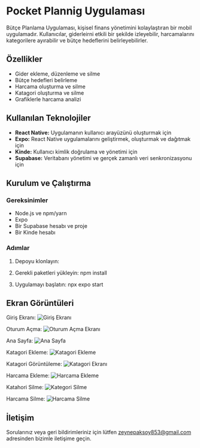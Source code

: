 # Pocket Plannig Uygulaması

Bütçe Planlama Uygulaması, kişisel finans yönetimini kolaylaştıran bir mobil uygulamadır. Kullanıcılar, giderleirni etkili bir şekilde izleyebilir, harcamalarını kategorilere ayırabilir ve bütçe hedeflerini belirleyebilirler.

## Özellikler
- Gider ekleme, düzenleme ve silme
- Bütçe hedefleri belirleme
- Harcama oluşturma ve silme
- Katagori oluşturma ve silme
- Grafiklerle harcama analizi

## Kullanılan Teknolojiler
- **React Native:** Uygulamanın kullanıcı arayüzünü oluşturmak için
- **Expo:** React Native uygulamalarını geliştirmek, oluşturmak ve dağıtmak için
- **Kinde:** Kullanıcı kimlik doğrulama ve yönetimi için
- **Supabase:** Veritabanı yönetimi ve gerçek zamanlı veri senkronizasyonu için

## Kurulum ve Çalıştırma
### Gereksinimler
- Node.js ve npm/yarn
- Expo 
- Bir Supabase hesabı ve proje
- Bir Kinde hesabı

### Adımlar
1. Depoyu klonlayın:

2. Gerekli paketleri yükleyin:
    npm install

6. Uygulamayı başlatın:
   npx expo start

## Ekran Görüntüleri
Giriş Ekranı:
![Giriş Ekranı](screenshots/home.png)

Oturum Açma:
![Oturum Açma Ekranı](screenshots/home.png)

Ana Sayfa:
![Ana Sayfa](screenshots/home.png)

Katagori Ekleme:
![Katagori Ekleme](screenshots/add_transaction.png)

Katagori Görüntüleme:
![Katagori Ekranı](screenshots/analysis.png)

Harcama Ekleme:
![Harcama Ekleme](screenshots/analysis.png)

Katahori Silme:
![Kategori Silme](screenshots/profile.png)

Harcama Silme:
![Harcama Silme](screenshots/profile.png)


## İletişim
Sorularınız veya geri bildirimleriniz için lütfen [zeynepaksoy853@gmail.com](mailto:zeynepaksoy853@gmail.com) adresinden bizimle iletişime geçin.
